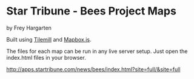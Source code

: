 Star Tribune - Bees Project Maps
================

by Frey Hargarten

Built using [Tilemill](https://github.com/mapbox/tilemill) and [Mapbox.js](https://www.mapbox.com/mapbox.js/api/v2.2.2/).

The files for each map can be run in any live server setup. Just open the index.html files in your browser.

http://apps.startribune.com/news/bees/index.html?site=full/&site=full